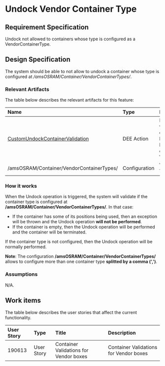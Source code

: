 # Undock Vendor Container Type

## Requirement Specification

Undock not allowed to containers whose type is configured as a VendorContainerType.

## Design Specification

The system should be able to not allow to undock a container whose type is configured at */amsOSRAM/Container/VendorContainerTypes/*.

### Relevant Artifacts

The table below describes the relevant artifacts for this feature:

| Name          | Type      | Description |
| :------------ | :-------- | :---------- |
| [CustomUndockContainerValidation](/cmf.custom.help/techspec>artifacts>deeactions>CustomUndockContainerValidation) | DEE Action | DEE Action used to validate if a Container can be undocked based on its Type being or not configured as a VendorContainerType. |
| /amsOSRAM/Container/VendorContainerTypes/ | Configuration | Vendor Container Types splitted by ',' |


### How it works

When the Undock operation is triggered, the system will validate if the container type is configured at **/amsOSRAM/Container/VendorContainerTypes/**.
In that case:
- If the container has some of its positions being used, then an exception will be thrown and the Undock operation **will not be performed**.
- If the container is empty, then the Undock operation will be performed and the container will be terminated.

If the container type is not configured, then the Undock operation will be normally performed.

**Note**: The configuration **/amsOSRAM/Container/VendorContainerTypes/** allows to configure more than one container type **splitted by a comma (',')**.

### Assumptions
N/A.

## Work items

The table below describes the user stories that affect the current functionality.

User Story | Type       | Title                                             | Description
:--------- | :--------- | :------------------------------------------------ | :----------
190613     | User Story | Container Validations for Vendor boxes            | Container Validations for Vendor boxes
